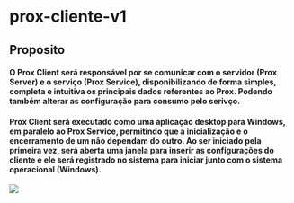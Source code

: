 # prox-cliente-v1

## Proposito

#### O Prox Client será responsável por se comunicar com o servidor (Prox Server) e o serviço (Prox Service), disponibilizando de forma simples, completa e intuitiva os principais dados referentes ao Prox. Podendo também alterar as configuração para consumo pelo serivço.

#### Prox Client será executado como uma aplicação desktop para Windows, em paralelo ao Prox Service, permitindo que a inicialização e o encerramento de um não dependam do outro. Ao ser iniciado pela primeira vez, será aberta uma janela para inserir as configurações do cliente e ele será registrado no sistema para iniciar junto com o sistema operacional (Windows).


<img src="https://github.com/caue-santos-axon/prox-client-v1/assets/129322960/19d9305a-acfe-4537-b37c-c0b5ab51fe51" />
